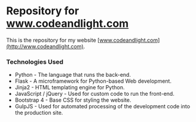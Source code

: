 # Repository for www.codeandlight.com

This is the repository for my website [www.codeandlight.com](http://www.codeandlight.com).

### Technologies Used
- Python - The language that runs the back-end.
- Flask - A microframework for Python-based Web development.
- Jinja2 - HTML templating engine for Python. 
- JavaScript / jQuery - Used for custom code to run the front-end.
- Bootstrap 4 - Base CSS for styling the website.
- GulpJS - Used for automated processing of the development code into the production site.
